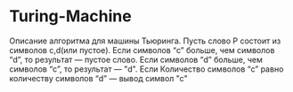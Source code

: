 # Turing-Machine
Описание алгоритма для машины Тьюринга.
Пусть слово P состоит из символов c,d(или пустое). Если символов “c” больше, чем символов “d”, то результат — пустое слово. Если символов “d” больше, чем символов “c”, то результат — "d".
Если Количество символов “c” равно количеству символов “d” — вывод символ "с"
